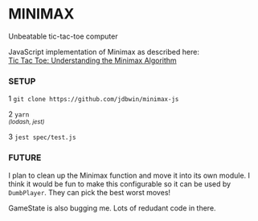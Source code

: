 # MINIMAX
Unbeatable tic-tac-toe computer

JavaScript implementation of Minimax as described here:  
 [Tic Tac Toe: Understanding the Minimax Algorithm](https://www.neverstopbuilding.com/blog/minimax)

### SETUP
1 `git clone https://github.com/jdbwin/minimax-js`

2 `yarn`  
<sub>_(lodash, jest)_<sub>

3 `jest spec/test.js`

### FUTURE
I plan to clean up the Minimax function and move it into its own module. I think it would be fun to make this configurable so it can be used by `DumbPlayer`. They can pick the best worst moves!  

GameState is also bugging me. Lots of redudant code in there.

